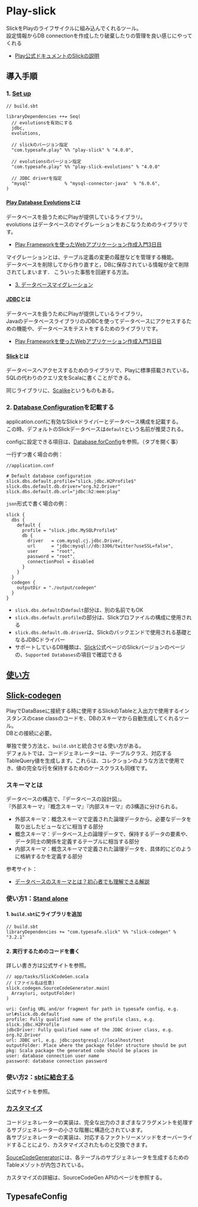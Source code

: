 # Play-slick
SlickをPlayのライフサイクルに組み込んでくれるツール。  
設定情報からDB connectionを作成したり破棄したりの管理を良い感じにやってくれる  

- [Play公式ドキュメントのSlickの説明](https://www.playframework.com/documentation/2.8.x/PlaySlick#DatabaseConfig-via-runtime-dependency-injection)


## 導入手順
### 1. [Set up](https://www.playframework.com/documentation/2.8.x/PlaySlick#Setup)
```
// build.sbt

libraryDependencies ++= Seq(
  // evolutionsを有効にする
  jdbc,
  evolutions,

  // slickのバージョン指定 
  "com.typesafe.play" %% "play-slick" % "4.0.0",

  // evolutionsのバージョン指定
  "com.typesafe.play" %% "play-slick-evolutions" % "4.0.0"
  
  // JDBC driverを指定
  "mysql"             % "mysql-connector-java"  % "6.0.6",
)
```

#### [Play Database Evolutions](https://www.playframework.com/documentation/2.8.x/Evolutions)とは 
データベースを扱うためにPlayが提供しているライブラリ。  
evolutions はデータベースのマイグレーションをおこなうためのライブラリです。  

- [Play Frameworkを使ったWebアプリケーション作成入門3日目](https://hexx.github.io/scala_text/introduction-of-web-application-3rd-day.html)

マイグレーションとは、テーブル定義の変更の履歴などを管理する機能。  
データベースを削除してから作り直すと，DBに保存されている情報が全て削除されてしまいます． こういった事態を回避する方法。  

- [3. データベースマイグレーション](https://densan-labs.net/tech/codefirst/migration.html#:~:text=%E3%83%87%E3%83%BC%E3%82%BF%E3%83%99%E3%83%BC%E3%82%B9%E3%82%92%E5%89%8A%E9%99%A4%E3%81%97%E3%81%A6,%E5%89%8A%E9%99%A4%E3%81%95%E3%82%8C%E3%81%A6%E3%81%97%E3%81%BE%E3%81%84%E3%81%BE%E3%81%99%EF%BC%8E&text=%E3%83%9E%E3%82%A4%E3%82%B0%E3%83%AC%E3%83%BC%E3%82%B7%E3%83%A7%E3%83%B3%E3%81%A8%E3%81%AF%E3%80%81DB%E3%81%AB,%E8%A1%8C%E3%81%86%E3%81%9F%E3%82%81%E3%81%AE%E6%A9%9F%E8%83%BD%E3%81%A7%E3%81%99%E3%80%82)


#### [JDBC](https://www.oracle.com/java/technologies/javase/javase-tech-database.html)とは
データベースを扱うためにPlayが提供しているライブラリ。  
JavaのデータベースライブラリのJDBCを使ってデータベースにアクセスするための機能や、データベースをテストをするためのライブラリです。

- [Play Frameworkを使ったWebアプリケーション作成入門3日目](https://hexx.github.io/scala_text/introduction-of-web-application-3rd-day.html)


#### [Slick](https://scala-slick.org/)とは
データベースへアクセスするためのライブラリで、Playに標準搭載されている。  
SQLの代わりのクエリ文をScalaに書くことができる。  

同じライブラリに、[Scalike](http://scalikejdbc.org/)というものもある。  


### 2. [Database Configuration](https://www.playframework.com/documentation/2.8.x/PlaySlick#Database-Configuration)を記載する
application.confに有効なSlickドライバーとデータベース構成を記載する。  
この時、デフォルトのSlickデータベースは`default`という名前が推奨される。  

configに設定できる項目は、[Database.forConfig](https://scala-slick.org/doc/3.1.0/api/index.html#slick.jdbc.JdbcBackend$DatabaseFactoryDef@forConfig%28path:String,config:com.typesafe.config.Config,driver:java.sql.Driver,classLoader:ClassLoader%29:JdbcBackend.this.Database)を参照。（タブを開く事）

一行ずつ書く場合の例：  
```
//application.conf

# Default database configuration
slick.dbs.default.profile="slick.jdbc.H2Profile$"
slick.dbs.default.db.driver="org.h2.Driver"
slick.dbs.default.db.url="jdbc:h2:mem:play"
```

`json`形式で書く場合の例：  
```
slick {
  dbs {
    default {
      profile = "slick.jdbc.MySQLProfile$"
      db {
        driver   = com.mysql.cj.jdbc.Driver,
        url      = "jdbc:mysql://db:3306/twitter?useSSL=false",
        user     = "root",
        password = "root",
        connectionPool = disabled
      }
    }
  }
  codegen {
    outputDir = "./output/codegen"
  }
}
```

- `slick.dbs.default`の`default`部分は、別の名前でもOK 
- `slick.dbs.default.profile`の部分は、Slickプロファイルの構成に使用される  
- `slick.dbs.default.db.driver`は、Slickのバックエンドで使用される基礎となるJDBCドライバー
- サポートしているDB種類は、[Slick](https://scala-slick.org/docs/)公式ページのSlickバージョンのページの、`Supported Databases`の項目で確認できる


## [使い方](https://www.playframework.com/documentation/2.8.x/PlaySlick#Usage0)


## [Slick-codegen](https://scala-slick.org/doc/3.2.1/code-generation.html)
PlayでDataBaseに接続する時に使用するSlickのTableと入出力で使用するインスタンスのcase classのコードを、DBのスキーマから自動生成してくれるツール。  
DBとの接続に必要。  

単独で使う方法と、`build.sbt`と統合させる使い方がある。  
デフォルトでは、コードジェネレーターは、テーブルクラス、対応するTableQuery値を生成します。これらは、コレクションのような方法で使用でき、値の完全な行を保持するためのケースクラスも同様です。

### スキーマとは
データベースの構造で、『データベースの設計図』。  
『外部スキーマ』『概念スキーマ』『内部スキーマ』の3構造に分けられる。  

- 外部スキーマ：概念スキーマで定義された論理データから、必要なデータを取り出したビューなどに相当する部分
- 概念スキーマ：データベース上の論理データで、保持するデータの要素や、データ同士の関係を定義するテーブルに相当する部分
- 内部スキーマ：概念スキーマで定義された論理データを、具体的にどのように格納するかを定義する部分

参考サイト：  
- [データベースのスキーマとは？初心者でも理解できる解説](https://offers.jp/media/programming/a_786)

### 使い方1：[Stand alone](https://scala-slick.org/doc/3.2.1/code-generation.html#standalone-use)
#### 1. `build.sbt`にライブラリを追加
```
// build.sbt
libraryDependencies += "com.typesafe.slick" %% "slick-codegen" % "3.2.1"
```

#### 2. 実行するためのコードを書く
詳しい書き方は公式サイトを参照。  
```
// app/tasks/SlickCodeGen.scala 
// (ファイル名は任意)
slick.codegen.SourceCodeGenerator.main(
  Array(uri, outputFolder)
)
```
```
uri: Config URL and/or fragment for path in typesafe config, e.g. url#slick.db.default
profile: Fully qualified name of the profile class, e.g. slick.jdbc.H2Profile
jdbcDriver: Fully qualified name of the JDBC driver class, e.g. org.h2.Driver
url: JDBC url, e.g. jdbc:postgresql://localhost/test
outputFolder: Place where the package folder structure should be put
pkg: Scala package the generated code should be places in
user: database connection user name
password: database connection password
```

### 使い方2：[sbtに結合する](https://scala-slick.org/doc/3.2.1/code-generation.html#integrated-into-sbt)
公式サイトを参照。  


### [カスタマイズ](https://scala-slick.org/doc/3.2.1/code-generation.html#customization)
コードジェネレーターの実装は、完全な出力のさまざまなフラグメントを処理するサブジェネレーターの小さな階層に構造化されています。  
各サブジェネレーターの実装は、対応するファクトリーメソッドをオーバーライドすることにより、カスタマイズされたものと交換できます。

[SouceCodeGenerator](https://scala-slick.org/doc/3.2.1/codegen-api/index.html#slick.codegen.SourceCodeGenerator)には、各テーブルのサブジェネレータを生成するためのTableメゾットが内包されている。  

カスタマイズの詳細は、SourceCodeGen APIのページを参照する。  


## TypesafeConfig

